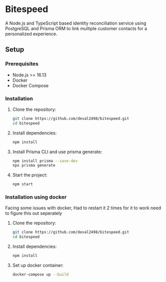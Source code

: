 # Bitespeed

A Node.js and TypeScript based identity reconciliation service using PostgreSQL and Prisma ORM to link multiple customer contacts for a personalized experience.

## Setup

### Prerequisites

- Node.js >= 16.13
- Docker
- Docker Compose

### Installation

1. Clone the repository:
   ```bash
   git clone https://github.com/deval2498/bitespeed.git
   cd bitespeed
2. Install dependencies:
    ```bash
    npm install
3. Install Prisma CLI and use prisma generate:
    ```bash
    npm install prisma --save-dev
    npx prisma generate
4. Start the project:
    ```bash
    npm start
### Installation using docker
Facing some issues with docker, Had to restart it 2 times for it to work need to figure this out seperately
1. Clone the repository:
   ```bash
   git clone https://github.com/deval2498/bitespeed.git
   cd bitespeed
2. Install dependencies:
    ```bash
    npm install
3. Set up docker container:
    ```bash
    docker-compose up --build



    
